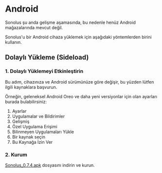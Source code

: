 # Android

Sonolus şu anda gelişme aşamasında, bu nedenle henüz Android mağazalarında mevcut değil.

Sonolus'u bir Android cihaza yüklemek için aşağıdaki yöntemlerden birini kullanın.

## Dolaylı Yükleme (Sideload)

### 1. Dolaylı Yüklemeyi Etkinleştirin

Bu adım, cihazınıza ve Android sürümünüze göre değişir, bu yüzden lütfen ilgili kaynaklara başvurun.

Örneğin, geleneksel Android Oreo ve daha yeni versiyonlar için olan ayarları burada bulabilirsiniz:

1. Ayarlar
2. Uygulamalar ve Bildirimler
3. Gelişmiş
4. Özel Uygulama Erişimi
5. Bilinmeyen Uygulamaları Yükle
6. Bir kaynak seçin
7. Bu Kaynağa İzin Ver

### 2. Kurum

[Sonolus_0.7.4.apk](https://download.sonolus.com/Sonolus_0.7.4.apk) dosyasını indirin ve kurun.
